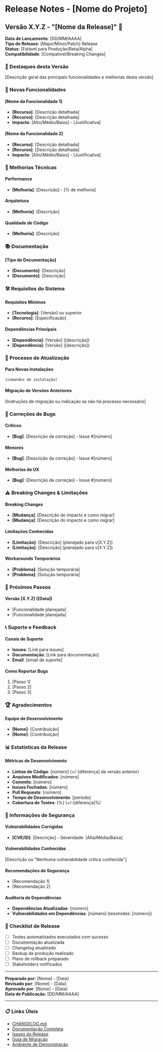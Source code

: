# Release Notes - [Nome do Projeto]

## Versão X.Y.Z - "[Nome da Release]" 🎉
**Data de Lançamento**: [DD/MM/AAAA]  
**Tipo de Release**: [Major/Minor/Patch] Release  
**Status**: [Estável para Produção/Beta/Alpha]  
**Compatibilidade**: [Compatível/Breaking Changes]

### 🌟 Destaques desta Versão

[Descrição geral das principais funcionalidades e melhorias desta versão]

### 🚀 Novas Funcionalidades

#### [Nome da Funcionalidade 1]
- **[Recurso]**: [Descrição detalhada]
- **[Recurso]**: [Descrição detalhada]
- **Impacto**: [Alto/Médio/Baixo] - [Justificativa]

#### [Nome da Funcionalidade 2]
- **[Recurso]**: [Descrição detalhada]
- **[Recurso]**: [Descrição detalhada]
- **Impacto**: [Alto/Médio/Baixo] - [Justificativa]

### 🔧 Melhorias Técnicas

#### Performance
- **[Melhoria]**: [Descrição] - [% de melhoria]

#### Arquitetura
- **[Melhoria]**: [Descrição]

#### Qualidade de Código
- **[Melhoria]**: [Descrição]

### 📚 Documentação

#### [Tipo de Documentação]
- **[Documento]**: [Descrição]
- **[Documento]**: [Descrição]

### 🛠️ Requisitos do Sistema

#### Requisitos Mínimos
- **[Tecnologia]**: [Versão] ou superior
- **[Recurso]**: [Especificação]

#### Dependências Principais
- **[Dependência]**: [Versão] ([descrição])
- **[Dependência]**: [Versão] ([descrição])

### 🔄 Processo de Atualização

#### Para Novas Instalações
```bash
[comandos de instalação]
```

#### Migração de Versões Anteriores
[Instruções de migração ou indicação se não há processo necessário]

### 🐛 Correções de Bugs

#### Críticos
- **[Bug]**: [Descrição da correção] - Issue #[número]

#### Menores
- **[Bug]**: [Descrição da correção] - Issue #[número]

#### Melhorias de UX
- **[Bug]**: [Descrição da correção] - Issue #[número]

### ⚠️ Breaking Changes & Limitações

#### Breaking Changes
- **[Mudança]**: [Descrição do impacto e como migrar]
- **[Mudança]**: [Descrição do impacto e como migrar]

#### Limitações Conhecidas
- **[Limitação]**: [Descrição] (planejado para v[X.Y.Z])
- **[Limitação]**: [Descrição] (planejado para v[X.Y.Z])

#### Workarounds Temporários
- **[Problema]**: [Solução temporária]
- **[Problema]**: [Solução temporária]

### 🔮 Próximos Passos

#### Versão [X.Y.Z] ([Data])
- [Funcionalidade planejada]
- [Funcionalidade planejada]

### 📞 Suporte e Feedback

#### Canais de Suporte
- **Issues**: [Link para issues]
- **Documentação**: [Link para documentação]
- **Email**: [email de suporte]

#### Como Reportar Bugs
1. [Passo 1]
2. [Passo 2]
3. [Passo 3]

### 🏆 Agradecimentos

#### Equipe de Desenvolvimento
- **[Nome]**: [Contribuição]
- **[Nome]**: [Contribuição]

### 📊 Estatísticas da Release

#### Métricas de Desenvolvimento
- **Linhas de Código**: [número] (+/-[diferença] da versão anterior)
- **Arquivos Modificados**: [número]
- **Commits**: [número]
- **Issues Fechadas**: [número]
- **Pull Requests**: [número]
- **Tempo de Desenvolvimento**: [período]
- **Cobertura de Testes**: [%] (+/-[diferença]%)

### 🔐 Informações de Segurança

#### Vulnerabilidades Corrigidas
- **[CVE/ID]**: [Descrição] - Severidade: [Alta/Média/Baixa]

#### Vulnerabilidades Conhecidas
[Descrição ou "Nenhuma vulnerabilidade crítica conhecida"]

#### Recomendações de Segurança
- [Recomendação 1]
- [Recomendação 2]

#### Auditoria de Dependências
- **Dependências Atualizadas**: [número]
- **Vulnerabilidades em Dependências**: [número] (resolvidas: [número])

### 🎯 Checklist de Release

- [ ] Testes automatizados executados com sucesso
- [ ] Documentação atualizada
- [ ] Changelog atualizado
- [ ] Backup de produção realizado
- [ ] Plano de rollback preparado
- [ ] Stakeholders notificados

---

**Preparado por**: [Nome] - [Data]  
**Revisado por**: [Nome] - [Data]  
**Aprovado por**: [Nome] - [Data]  
**Data de Publicação**: [DD/MM/AAAA]

---

### 📋 Links Úteis
- [CHANGELOG.md](CHANGELOG.md)
- [Documentação Completa](README.md)
- [Issues da Release](link-para-milestone)
- [Guia de Migração](link-para-guia)
- [Ambiente de Demonstração](link-para-demo)